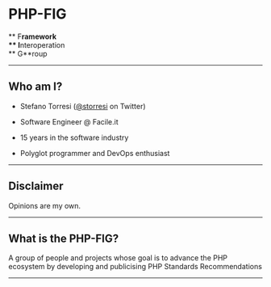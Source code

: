 # PHP-FIG

** F**ramework  
** I**nteroperation  
** G**roup  

---

## Who am I?

- Stefano Torresi ([@storresi](https://twitter.com/storresi) on Twitter)

- Software Engineer @ Facile.it

- 15 years in the software industry

- Polyglot programmer and DevOps enthusiast

---

## Disclaimer

Opinions are my own.

---

## What is the PHP-FIG?

A group of people and projects whose goal is to advance the PHP ecosystem by developing and publicising PHP Standards Recommendations

------
